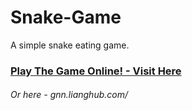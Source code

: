 # Snake-Game
A simple snake eating game.

### [Play The Game Online! - Visit Here](gnn.lianghub.com/snake/)
###### Or here - gnn.lianghub.com/

